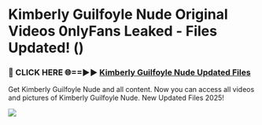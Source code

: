 # Kimberly Guilfoyle Nude Original Videos 0nlyFans Leaked - Files Updated! ()

<h3>🔴 CLICK HERE 🌐==►► <a href="https://tinyurl.com/2p9ay9w9" rel="nofollow">Kimberly Guilfoyle Nude Updated Files</a></h3>

Get Kimberly Guilfoyle Nude and all content. Now you can access all videos and pictures of Kimberly Guilfoyle Nude. New Updated Files 2025!

[![](https://i.imgur.com/KQgVmj3.gif)](https://tinyurl.com/2p9ay9w9)
